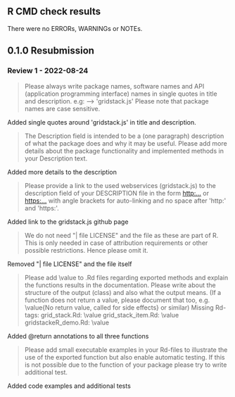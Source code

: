 ## R CMD check results
There were no ERRORs, WARNINGs or NOTEs. 

## 0.1.0 Resubmission

### Review 1 - 2022-08-24

> Please always write package names, software names and API (application
programming interface) names in single quotes in title and description.
e.g: --> 'gridstack.js'
Please note that package names are case sensitive.

Added single quotes around 'gridstack.js' in title and description.

> The Description field is intended to be a (one paragraph) description
of what the package does and why it may be useful.
Please add more details about the package functionality and implemented
methods in your Description text.

Added more details to the description

> Please provide a link to the used webservices (gridstack.js) to the
description field
of your DESCRIPTION file in the form
<http:...> or <https:...>
with angle brackets for auto-linking and no space after 'http:' and
'https:'.

Added link to the gridstack.js github page

> We do not need "| file LICENSE" and the file as these are part of R.
This is only needed in case of attribution requirements or other
possible restrictions.
Hence please omit it.

Removed "| file LICENSE" and the file itself

> Please add \value to .Rd files regarding exported methods and explain
the functions results in the documentation. Please write about the
structure of the output (class) and also what the output means.
(If a function does not return a value, please document that too, e.g.
\value{No return value, called for side effects} or similar)
Missing Rd-tags:
      grid_stack.Rd: \value
      grid_stack_item.Rd: \value
      gridstackeR_demo.Rd: \value
      
Added @return annotations to all three functions

> Please add small executable examples in your Rd-files to illustrate the
use of the exported function but also enable automatic testing. If this
is not
possible due to the function of your package please try to write
additional test.

Added code examples and additional tests
